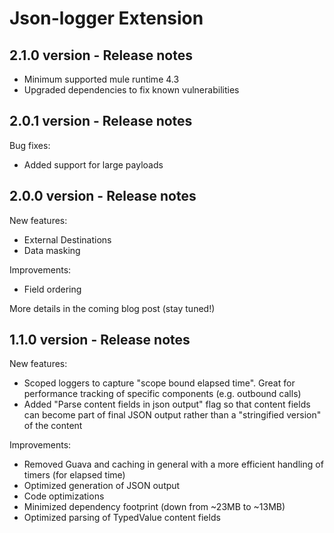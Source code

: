 # Json-logger Extension

## 2.1.0 version - Release notes

* Minimum supported mule runtime 4.3
* Upgraded dependencies to fix known vulnerabilities

## 2.0.1 version - Release notes

Bug fixes:
* Added support for large payloads

## 2.0.0 version - Release notes

New features:
* External Destinations
* Data masking

Improvements:
* Field ordering

More details in the coming blog post (stay tuned!)

## 1.1.0 version - Release notes

New features:
* Scoped loggers to capture "scope bound elapsed time". Great for performance tracking of specific components (e.g. outbound calls)
* Added "Parse content fields in json output" flag so that content fields can become part of final JSON output rather than a "stringified version" of the content

Improvements:
* Removed Guava and caching in general with a more efficient handling of timers (for elapsed time)
* Optimized generation of JSON output
* Code optimizations
* Minimized dependency footprint (down from ~23MB to ~13MB)
* Optimized parsing of TypedValue content fields

